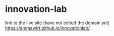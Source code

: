 # innovation-lab

link to the live site (have not edited the domain yet) https://emmawirt.github.io/innovationlab/
